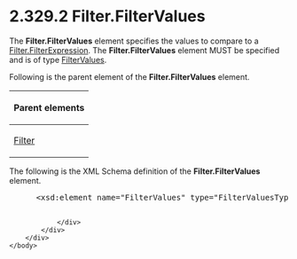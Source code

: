 <html dir="LTR" xmlns:mshelp="http://msdn.microsoft.com/mshelp" xmlns:ddue="http://ddue.schemas.microsoft.com/authoring/2003/5" xmlns:xlink="http://www.w3.org/1999/xlink" xmlns:tool="http://www.microsoft.com/tooltip">
    <head>
        <meta http-equiv="Content-Type" content="text/html; CHARSET=utf-8"></meta>
        <meta name="save" content="history"></meta>
        <title>2.329.2 Filter.FilterValues</title>
        <xml>
            <mshelp:toctitle title="2.329.2 Filter.FilterValues"></mshelp:toctitle>
            <mshelp:rltitle title="[MS-RDL]: Filter.FilterValues"></mshelp:rltitle>
            <mshelp:keyword index="A" term="8da22f74-1dc1-419b-8f80-f22a367d55da"></mshelp:keyword>
            <mshelp:attr name="DCSext.ContentType" value="open specification"></mshelp:attr>
            <mshelp:attr name="AssetID" value="8da22f74-1dc1-419b-8f80-f22a367d55da"></mshelp:attr>
            <mshelp:attr name="TopicType" value="kbRef"></mshelp:attr>
            <mshelp:attr name="DCSext.Title" value="[MS-RDL]: Filter.FilterValues" />
        </xml>
    </head>
    <body>
        <div id="header">
            <h1 class="heading">2.329.2 Filter.FilterValues</h1>
        </div>
        <div id="mainSection">
            <div id="mainBody">
                <div id="allHistory" class="saveHistory"></div>
                <div id="sectionSection0" class="section" name="collapseableSection">
                    

<p>The <b>Filter.FilterValues</b> element specifies the values
to compare to a <a href="6cfe60b1-d7e0-4e1e-807e-0ca41147cc29.md">Filter.FilterExpression</a>.
The <b>Filter.FilterValues</b> element MUST be specified and is of type <a href="6bd82e79-e154-4159-94ef-b950fbba402d.md">FilterValues</a>.</p>

<p>Following is the parent element of the <b>Filter.FilterValues</b>
element.</p>

<table>
 <thead>
  <tr>
   <th>
   <p>Parent elements</p>
   </th>
  </tr>
 </thead>
 <tr>
  <td>
  <p><a href="c0f6a66a-1055-4f4d-b1e7-4fc47b588ed2.md">Filter</a></p>
  </td>
 </tr>
</table>

<p>The following is the XML Schema definition of the <b>Filter.FilterValues</b>
element.</p>

<dl>
<dd>
<div><pre> &lt;xsd:element name=&quot;FilterValues&quot; type=&quot;FilterValuesType&quot; /&gt;
  
</pre></div>
</dd></dl>


                </div>
            </div>
        </div>
    </body>
</html>